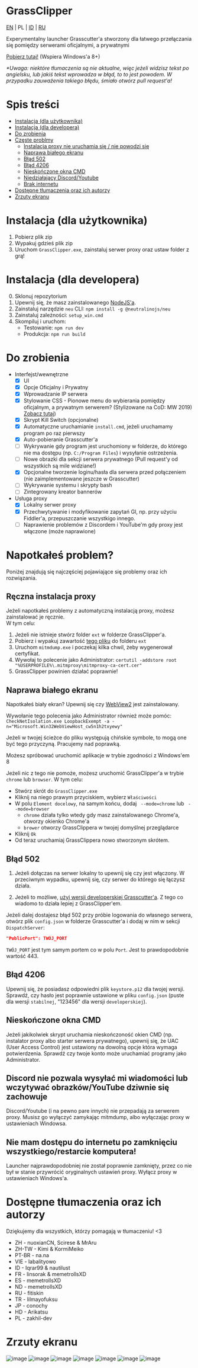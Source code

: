# GrassClipper
[EN](README.md) | PL | [ID](README_id.md) | [RU](README_ru.md)

Experymentalny launcher Grasscutter'a stworzony dla łatwego przełączania się pomiędzy serwerami oficjalnymi, a prywatnymi

[Pobierz tutaj!](https://github.com/Grasscutters/GrassClipper/releases/) (Wspiera Windows'a 8+)

*\*Uwaga: niektóre tłumaczenia są nie aktualne, więc jeżeli widzisz tekst po angielsku, lub jakiś tekst wprowadza w błąd, to to jest powodem. W przypadku zauważenia takiego błędu, śmiało otwórz pull request'a!*

# Spis treści

* [Instalacja (dla użytkownika)](#instalacja-dla-użytkownika)
* [Instalacja (dla developera)](#instalacja-dla-developera)
* [Do zrobienia](#do-zrobienia)
* [Częste problmy](#napotkałeś-problem?)
  * [Instalacja proxy nie uruchamia się / nie powodzi się](#ręczna-instalacja-proxy)
  * [Naprawa białego ekranu](#naprawa-białego-ekranu)
  * [Błąd 502](#błąd-502)
  * [Błąd 4206](#błąd-4206)
  * [Nieskończone okna CMD](#nieskończone-okna-CMD)
  * [Niedziałający Discord/Youtube](#discord-nie-pozwala-wysyłać-mi-wiadomości-lub-wczytywać-obrazkówYouTube-dziwnie-się-zachowuje)
  * [Brak internetu](#nie-mam-dostępu-do-internetu-po-zamknięciu-wszystkiegorestarcie-komputera!)
* [Dostępne tłumaczenia oraz ich autorzy](#dostępne-tłumaczenia-oraz-ich-autorzy)
* [Zrzuty ekranu](#zrzuty-ekranu)

# Instalacja (dla użytkownika)

1. Pobierz plik zip
2. Wypakuj gdzieś plik zip
3. Uruchom `GrassClipper.exe`, zainstaluj serwer proxy oraz ustaw folder z grą!

# Instalacja (dla developera)

0. Sklonuj repozytorium
1. Upewnij się, że masz zainstalowanego [NodeJS'a](https://nodejs.org/en/download/).
2. Zainstaluj narzędzie `neu` CLI: `npm install -g @neutralinojs/neu`
3. Zainstaluj zależności: `setup_win.cmd`
4. Skompiluj i uruchom:
   * Testowanie: `npm run dev`
   * Produkcja: `npm run build`

# Do zrobienia

* Interfejst/wewnętrzne
  * [x] UI
  * [x] Opcje Oficjalny i Prywatny
  * [x] Wprowadzanie IP serwera
  * [x] Stylowanie CSS - Pionowe menu do wybierania pomiędzy oficjalnym, a prywatnym serwerem? (Stylizowane na CoD: MW 2019) [Zobacz tutaj](https://charlieintel.com/wp-content/uploads/2020/11/MW-new-menu.png))
  * [x] Skrypt Kill Switch (opcjonalne)
  * [x] Automatyczne uruchamianie `install.cmd`, jeżeli uruchamamy program po raz pierwszy
  * [x] Auto-pobieranie Grasscutter'a
  * [ ] Wykrywanie gdy program jest uruchomiony w folderze, do którego nie ma dostępu (np. `C:/Program Files`) i wysyłanie ostrzeżenia.
  * [ ] Nowe obrazki dla sekcji serwera prywatnego (Pull request'y od wszystkich są mile widziane!)
  * [x] Opcjonalne tworzenie loginu/hasła dla serwera przed połączeniem (nie zaimplementowane jeszcze w Grasscutter)
  * [ ] Wykrywanie systemu i skrypty bash
  * [ ] Zintegrowany kreator bannerów
* Usługa proxy
  * [x] Lokalny serwer proxy
  * [x] Przechwytywanie i modyfikowanie zapytań GI, np. przy użyciu Fiddler'a, przepuszczanie wszystkigo innego.
  * [ ] Naprawienie problemów z Discordem i YouTube'm gdy proxy jest włączone (może naprawione)

# Napotkałeś problem?

Poniżej znajdują się najczęściej pojawiające się problemy oraz ich rozwiązania.

## Ręczna instalacja proxy

Jeżeli napotkałeś problemy z automatyczną instalacją proxy, możesz zainstalować je ręcznie. <br>
W tym celu:
1. Jeżeli nie istnieje stwórz folder `ext` w folderze GrassClipper'a.
2. Pobierz i wypakuj zawartość [tego pliku](https://snapshots.mitmproxy.org/7.0.4/mitmproxy-7.0.4-windows.zip) do folderu `ext`
3. Uruchom `mitmdump.exe` i poczekaj kilka chwil, żeby wygenerował certyfikat.
4. Wywołaj to polecenie jako Administrator: `certutil -addstore root "%USERPROFILE%\.mitmproxy\mitmproxy-ca-cert.cer"`
5. GrassClipper powinien działać poprawnie!

## Naprawa białego ekranu

Napotkałeś biały ekran? Upewnij się czy [WebView2](https://developer.microsoft.com/en-us/microsoft-edge/webview2/#download) jest zainstalowany.

Wywołanie tego polecenia jako Administrator również może pomóc:
`CheckNetIsolation.exe LoopbackExempt -a -n="Microsoft.Win32WebViewHost_cw5n1h2txyewy"`

Jeżeli w twojej ścieżce do pliku występują chińskie symbole, to mogą one być tego przyczyną. Pracujemy nad poprawką.

Możesz spróbować uruchomić aplikacje w trybie zgodności z Windows'em 8

Jeżeli nic z tego nie pomoże, możesz uruchomić GrassClipper'a w trybie `chrome` lub `browser`. W tym celu:
* Stwórz skrót do `GrassClipper.exe`
* Kliknij na niego prawym przyciskiem, wybierz `Właściwości`
* W polu `Element docelowy`, na samym końcu, dodaj ` --mode=chrome` lub ` --mode=browser`
  * `chrome` działa tylko wtedy gdy masz zainstalowanego Chrome'a, otworzy okienko Chrome'a
  * `brower` otworzy GrassClippera w twojej domyślnej przeglądarce
* Kliknij `Ok`
* Od teraz uruchamiaj GrassClippera nowo stworzonym skrótem.

## Błąd 502

1. Jeżeli dołączas na serwer lokalny to upewnij się czy jest włączony. W przeciwnym wypadku, upewnij się, czy serwer do którego się łączysz działa.

2. Jeżeli to możliwe, [użyj wersji developerskiej Grasscutter'a](https://github.com/Grasscutters/Grasscutter/tree/development). Z tego co wiadomo to działa lepiej z GrassClipper'em.

Jeżeli dalej dostajesz błąd 502 przy próbie logowania do własnego serwera, otwórz plik `config.json` w folderze Grasscutter'a i dodaj w nim w sekcji `DispatchServer`:

```json
"PublicPort": TWÓJ_PORT
```

`TWÓJ_PORT` jest tym samym portem co w polu `Port`. Jest to prawdopodobnie wartość 443.

## Błąd 4206

Upewnij się, że posiadasz odpowiedni plik `keystore.p12` dla twojej wersji. Sprawdź, czy hasło jest poprawnie ustawione w pliku `config.json` (puste dla wersji `stabilnej`, "123456" dla wersji `developerskiej`).

## Nieskończone okna CMD

Jeżeli jakikolwiek skrypt uruchamia nieskończoność okien CMD (np. instalator proxy albo starter serwera prywatnego), upewnij się, że UAC (User Access Control) jest ustawiony na dowolną opcje która wymaga potwierdzenia. Sprawdź czy twoje konto może uruchamiać programy jako Administrator.

## Discord nie pozwala wysyłać mi wiadomości lub wczytywać obrazków/YouTube dziwnie się zachowuje

Discord/Youtube (i na pewno pare innych) nie przepadają za serwerem proxy. Musisz go wyłączyć zamykając mitmdump, albo wyłączając proxy w ustawieniach Windowsa.

## Nie mam dostępu do internetu po zamknięciu wszystkiego/restarcie komputera!

Launcher najprawdopodobniej nie został poprawnie zamknięty, przez co nie był w stanie przywrócić oryginalnych ustawień proxy. Wyłącz proxy w ustawieniach Windows'a.

# Dostępne tłumaczenia oraz ich autorzy

Dziękujemy dla wszystkich, którzy pomagają w tłumaczeniu! <3

* ZH - nuoxianCN, Scirese & MrAru
* ZH-TW - Kimi & KormiMeiko
* PT-BR - na.na
* VIE - labalityowo
* ID - Iqrar99 & nautilust
* FR - linsorak & memetrollsXD
* ES - memetrollsXD
* ND - memetrollsXD
* RU - fitiskin
* TR - lilmayofuksu
* JP - conochy
* HD - Arikatsu
* PL - zakhil-dev

# Zrzuty ekranu

![image](https://user-images.githubusercontent.com/25207995/164574276-645548c2-7ba6-47c3-8df4-77082003648f.png)
![image](https://user-images.githubusercontent.com/25207995/164393190-f7e6633c-60bd-4186-bf0c-30d9f30871f4.png)
![image](https://user-images.githubusercontent.com/25207995/164393040-4da72f29-6d59-4af4-bd60-072269f2ba2a.png)
![image](https://user-images.githubusercontent.com/25207995/164393024-56543ddf-7063-4c04-9a9f-0c6238f30e90.png)
![image](https://user-images.githubusercontent.com/25207995/164393118-de844e75-f9a2-491a-aea6-f2d563abecc7.png)
![image](https://user-images.githubusercontent.com/25207995/164882735-77aa535c-0e93-4b32-af7c-f8b59888257a.png)
![image](https://user-images.githubusercontent.com/25207995/164882716-c9f16cd0-c0b6-4c0a-ae9e-4c95da9ef7f5.png)
